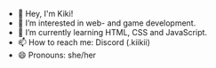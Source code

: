 - 👋 Hey, I'm Kiki!
- 👀 I’m interested in web- and game development.
- 🌱 I’m currently learning HTML, CSS and JavaScript.
- 📫 How to reach me: Discord (.kiikii)
- 😄 Pronouns: she/her
